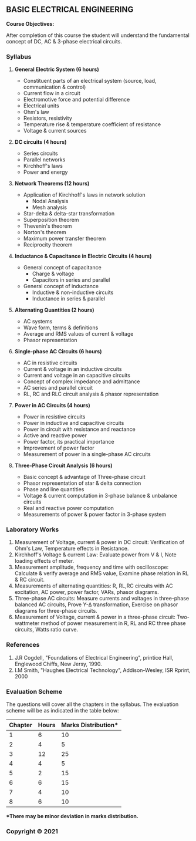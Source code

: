 ## BASIC ELECTRICAL ENGINEERING

**Course Objectives:**

After completion of this course the student will understand the fundamental concept of DC, AC & 3-phase electrical circuits.

### **Syllabus**

1. **General Electric System (6 hours)**
   - Constituent parts of an electrical system (source, load, communication & control)
   - Current flow in a circuit
   - Electromotive force and potential difference
   - Electrical units
   - Ohm's law
   - Resistors, resistivity
   - Temperature rise & temperature coefficient of resistance
   - Voltage & current sources

2. **DC circuits (4 hours)**
   - Series circuits
   - Parallel networks
   - Kirchhoff's laws
   - Power and energy

3. **Network Theorems (12 hours)**
   - Application of Kirchhoff's laws in network solution
     - Nodal Analysis
     - Mesh analysis
   - Star-delta & delta-star transformation
   - Superposition theorem
   - Thevenin's theorem
   - Norton's theorem
   - Maximum power transfer theorem
   - Reciprocity theorem

4. **Inductance & Capacitance in Electric Circuits (4 hours)**
   - General concept of capacitance
     - Charge & voltage
     - Capacitors in series and parallel
   - General concept of inductance
     - Inductive & non-inductive circuits
     - Inductance in series & parallel

5. **Alternating Quantities (2 hours)**
   - AC systems
   - Wave form, terms & definitions
   - Average and RMS values of current & voltage
   - Phasor representation

6. **Single-phase AC Circuits (6 hours)**
   - AC in resistive circuits
   - Current & voltage in an inductive circuits
   - Current and voltage in an capacitive circuits
   - Concept of complex impedance and admittance
   - AC series and parallel circuit
   - RL, RC and RLC circuit analysis & phasor representation

7. **Power in AC Circuits (4 hours)**
   - Power in resistive circuits
   - Power in inductive and capacitive circuits
   - Power in circuit with resistance and reactance
   - Active and reactive power
   - Power factor, its practical importance
   - Improvement of power factor
   - Measurement of power in a single-phase AC circuits

8. **Three-Phase Circuit Analysis (6 hours)**
   - Basic concept & advantage of Three-phase circuit
   - Phasor representation of star & delta connection
   - Phase and line quantities
   - Voltage & current computation in 3-phase balance & unbalance circuits
   - Real and reactive power computation
   - Measurements of power & power factor in 3-phase system

### **Laboratory Works**

1. Measurement of Voltage, current & power in DC circuit: Verification of Ohm's Law, Temperature effects in Resistance.
2. Kirchhoff's Voltage & current Law: Evaluate power from V & I, Note loading effects of meter.
3. Measurement amplitude, frequency and time with oscilloscope: Calculate & verify average and RMS value, Examine phase relation in RL & RC circuit.
4. Measurements of alternating quantities: R, RL,RC circuits with AC excitation, AC power, power factor, VARs, phasor diagrams.
5. Three-phase AC circuits: Measure currents and voltages in three-phase balanced AC circuits, Prove Y-∆ transformation, Exercise on phasor diagrams for three-phase circuits.
6. Measurement of Voltage, current & power in a three-phase circuit: Two-wattmeter method of power measurement in R, RL and RC three phase circuits, Watts ratio curve.

### **References**

1. J.R Cogdell, "Foundations of Electrical Engineering", printice Hall, Englewood Chiffs, New Jersy, 1990.
2. I.M Smith, "Haughes Electrical Technology", Addison-Wesley, ISR Rprint, 2000

### **Evaluation Scheme**

The questions will cover all the chapters in the syllabus. The evaluation scheme will be as indicated in the table below:

| Chapter | Hours | Marks Distribution* |
|---|---|---|
| 1 | 6 | 10 |
| 2 | 4 | 5 |
| 3 | 12 | 25 |
| 4 | 4 | 5 |
| 5 | 2 | 15 |
| 6 | 6 | 15 |
| 7 | 4 | 10 |
| 8 | 6 | 10 |

**\*There may be minor deviation in marks distribution.**

### Copyright © 2021 
